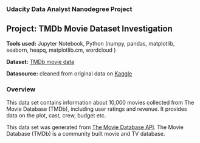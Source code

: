 ### Udacity Data Analyst Nanodegree Project

## Project: TMDb Movie Dataset Investigation

__Tools used:__ Jupyter Notebook, Python (numpy, pandas, matplotlib, seaborn, heapq, matplotlib.cm, wordcloud )
 
__Dataset:__ [TMDb movie data](https://www.google.com/url?q=https://d17h27t6h515a5.cloudfront.net/topher/2017/October/59dd1c4c_tmdb-movies/tmdb-movies.csv&sa=D&ust=1532469042115000)

__Datasource:__ cleaned from original data on [Kaggle](https://www.google.com/url?q=https://www.kaggle.com/tmdb/tmdb-movie-metadata&sa=D&ust=1532469042115000)

### Overview 
This data set contains information about 10,000 movies collected from The Movie Database (TMDb), including user ratings and revenue. It provides data on the plot, cast, crew, budget etc. 

This data set was generated from [The Movie Database API](https://www.themoviedb.org/documentation/api). 
The Movie Database (TMDb) is a community built movie and TV database. 

